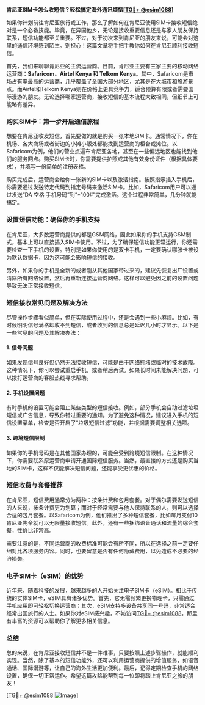 **肯尼亚SIM卡怎么收短信？轻松搞定海外通讯烦恼[[TG💪+ @esim1088](https://t.me/s/esim1088)]**

如果你计划前往肯尼亚旅行或工作，那么了解如何在肯尼亚使用SIM卡接收短信绝对是一个必备技能。毕竟，在异国他乡，无论是接收重要信息还是与家人朋友保持联系，短信功能都至关重要。不过，对于初次来到肯尼亚的朋友来说，可能会对这里的通信环境感到陌生。别担心！这篇文章将手把手教你如何在肯尼亚顺利接收短信。

首先，我们来聊聊肯尼亚的主流运营商。目前，肯尼亚主要有三家主要的移动网络运营商：**Safaricom、Airtel Kenya 和 Telkom Kenya**。其中，Safaricom是市场占有率最高的运营商，几乎覆盖了全国大部分地区，尤其是在大城市和旅游景点。而Airtel和Telkom Kenya则在价格上更具竞争力，适合预算有限或者需要国际漫游的朋友。无论选择哪家运营商，接收短信的基本流程大致相同，但细节上可能略有差异。

### **购买SIM卡：第一步开启通信旅程**

想要在肯尼亚收发短信，首先要做的就是购买一张本地SIM卡。通常情况下，你在机场、各大商场或者街边的小摊小贩处都能找到运营商的柜台或摊位。以Safaricom为例，他们的营业点遍布肯尼亚各地，甚至在一些偏远地区也能找到他们的服务网点。购买SIM卡时，你需要提供护照或其他有效身份证件（根据具体要求），并填写一份简单的注册表格。

购买完成后，运营商会给你一张新的SIM卡以及激活指南。按照指示插入手机后，你需要通过发送特定代码到指定号码来激活SIM卡。比如，Safaricom用户可以通过发送“DA 空格 手机号码”到“*100#”完成激活。这个过程非常简单，几分钟就能搞定。

### **设置短信功能：确保你的手机支持**

在肯尼亚，大多数运营商提供的都是GSM网络，因此如果你的手机支持GSM制式，基本上可以直接插入SIM卡使用。不过，为了确保短信功能正常运行，你还需要检查一下手机的设置。特别是如果你使用的是双卡手机，一定要确认哪张卡被设为默认数据卡，因为这可能会影响短信的接收。

另外，如果你的手机是全新的或者刚从其他国家带过来的，建议先恢复出厂设置或清除所有网络设置，然后再重新连接运营商网络。这样可以避免因之前的设置问题导致无法正常接收短信。

### **短信接收常见问题及解决方法**

尽管操作步骤看似简单，但在实际使用过程中，还是会遇到一些小麻烦。比如，有时候明明信号满格却收不到短信，或者收到的信息总是延迟几小时才显示。以下是一些常见的问题及其解决办法：

#### **1. 信号问题**
如果发现信号良好但仍然无法接收短信，可能是由于网络拥堵或临时的技术故障。这种情况下，你可以尝试重启手机，或者稍后再试。如果长时间未能解决问题，可以拨打运营商的客服热线寻求帮助。

#### **2. 手机设置问题**
有时手机的设置可能会阻止某些类型的短信接收。例如，部分手机会自动过滤垃圾短信或广告信息，导致你错过重要的通知。为了避免这种情况，建议进入手机的短信设置菜单，检查是否开启了“垃圾短信过滤”功能，并根据需要调整相关选项。

#### **3. 跨境短信限制**
如果你的手机号码是在其他国家办理的，可能会受到跨境短信限制。在这种情况下，你需要联系原运营商申请开通国际短信服务。当然，最直接的方式还是购买当地的SIM卡，这样不仅能解决短信问题，还能享受更优惠的价格。

### **短信收费与套餐推荐**

在肯尼亚，短信费用通常分为两种：按条计费和包月套餐。对于偶尔需要发送短信的人来说，按条计费更为划算；而对于经常需要与他人保持联系的人，则可以选择合适的包月套餐。以Safaricom为例，他们推出了多种短信套餐，比如每月支付10肯尼亚先令就可以无限量接收短信。此外，还有一些捆绑语音通话和流量的综合套餐，性价比非常高。

需要注意的是，不同运营商的收费标准可能会有所不同，所以在选择之前一定要仔细对比各项服务内容。同时，也要留意是否有任何隐藏费用，以免造成不必要的经济损失。

### **电子SIM卡（eSIM）的优势**

近年来，随着科技的发展，越来越多的人开始关注电子SIM卡（eSIM）。相比于传统的实体SIM卡，eSIM具有诸多优势。首先，它无需频繁更换物理卡，只需通过手机应用即可轻松切换运营商；其次，eSIM支持多设备共享同一号码，非常适合经常出国旅行的人士。如果你对eSIM感兴趣，不妨访问[TG💪+ @esim1088](https://t.me/s/esim1088)，那里有丰富的资源可以帮助你了解更多相关信息。

### **总结**

总的来说，在肯尼亚接收短信并不是一件难事，只要按照上述步骤操作，就能顺利实现。当然，除了基本的短信功能外，还可以利用运营商提供的增值服务，如语音通话、国际漫游等，让自己的海外生活更加便利。最后，记得定期检查手机的网络设置，确保一切正常运作。希望这篇攻略能帮到每一位即将踏上肯尼亚之旅的朋友！

[[TG💪+ @esim1088](https://t.me/s/esim1088) ![Image](https://i.postimg.cc/4NQfJmqS/Snipaste-2025-05-13-00-14-12.png)]